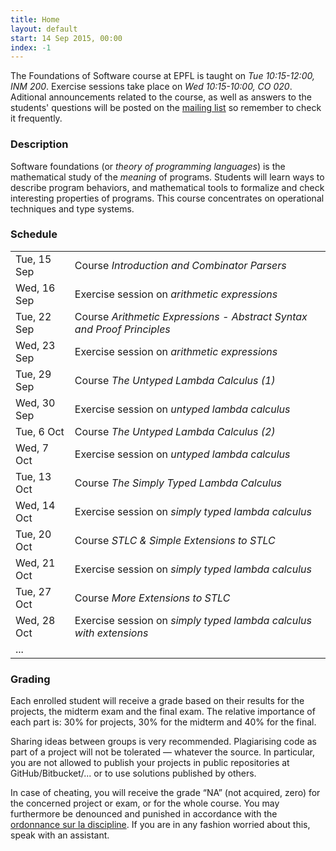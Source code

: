 ```yaml
---
title: Home
layout: default
start: 14 Sep 2015, 00:00
index: -1
---
```


The Foundations of Software course at EPFL is taught on *Tue 10:15-12:00, INM 200*.
Exercise sessions take place on *Wed 10:15-10:00, CO 020*.
Aditional announcements related to the course, as well as answers to the students' questions
will be posted on the [mailing list](https://groups.google.com/forum/#!forum/fos2015) so remember to check it frequently.

### Description

Software foundations (or *theory of programming languages*) is the mathematical study of the *meaning* of programs. Students will learn ways to describe program behaviors, and mathematical tools to formalize and check interesting properties of programs. This course concentrates on operational techniques and type systems.

### Schedule

|             |                                                                        |
|-------------|------------------------------------------------------------------------|
| Tue, 15 Sep | Course *Introduction and Combinator Parsers*                           |
| Wed, 16 Sep | Exercise session on *arithmetic expressions*                           |
| Tue, 22 Sep | Course *Arithmetic Expressions - Abstract Syntax and Proof Principles* |
| Wed, 23 Sep | Exercise session on *arithmetic expressions*                           |
| Tue, 29 Sep | Course *The Untyped Lambda Calculus (1)*                               |
| Wed, 30 Sep | Exercise session on *untyped lambda calculus*                          |
| Tue, 6 Oct  | Course *The Untyped Lambda Calculus (2)*                               |
| Wed, 7 Oct  | Exercise session on *untyped lambda calculus*                          |
| Tue, 13 Oct | Course *The Simply Typed Lambda Calculus*                              |
| Wed, 14 Oct | Exercise session on *simply typed lambda calculus*                     |
| Tue, 20 Oct | Course *STLC & Simple Extensions to STLC*                              |
| Wed, 21 Oct | Exercise session on *simply typed lambda calculus*                     |
| Tue, 27 Oct | Course *More Extensions to STLC*                                       |
| Wed, 28 Oct | Exercise session on *simply typed lambda calculus with extensions*     |
| ...         |                                                                        |

### Grading

Each enrolled student will receive a grade based on their results for the projects, the midterm exam and the final exam. The relative importance of each part is: 30% for projects, 30% for the midterm and 40% for the final.

Sharing ideas between groups is very recommended. Plagiarising code as part of a project will not be tolerated — whatever the source. In particular, you are not allowed to publish your projects in public repositories at GitHub/Bitbucket/... or to use solutions published by others.

In case of cheating, you will receive the grade “NA” (not acquired, zero) for the concerned project or exam, or for the whole course. You may furthermore be denounced and punished in accordance with the [ordonnance sur la discipline](http://www.admin.ch/ch/f/rs/4/414.138.2.fr.pdf). If you are in any fashion worried about this, speak with an assistant.